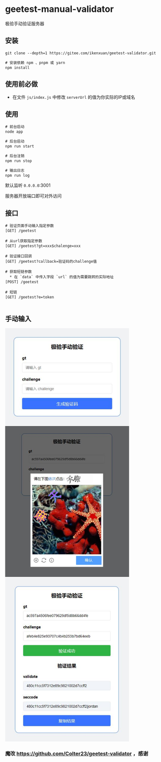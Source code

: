 # geetest-manual-validator
极验手动验证服务器
## 安装
```
git clone --depth=1 https://gitee.com/ikenxuan/geetest-validator.git

```
```
# 安装依赖 npm 、pnpm 或 yarn
npm install
```
## 使用前必做
- 在文件 `js/index.js` 中修改 `serverUrl` 的值为你实际的IP或域名

## 使用
```
# 前台启动
node app
```
```
# 后台启动
npm run start
```
```
# 后台注销
npm run stop
```

```
# 输出日志
npm run log
```
默认监听 `0.0.0.0`:3001

服务器开放端口即可对外访问

## 接口
```
# 验证页面手动输入指定参数
[GET] /geetest

# 从url获取指定参数
[GET] /geetest?gt=xxx$chalenge=xxx

# 验证接口回调
[GET] /geetest?callback=验证码的challenge值

# 获取短链参数
  * 在 `data` 中传入字段 `url` 的值为需要跳转的实际地址
[POST] /geetest

# 短链
[GET] /geetest?e=token


```
## 手动输入
<img src="img/demo1.jpg" width="400" alt="样式1">
<img src="img/demo2.jpg" width="400" alt="样式1">
<img src="img/demo3.jpg" width="400" alt="样式1">  


### 魔改 https://github.com/Colter23/geetest-validator ，感谢